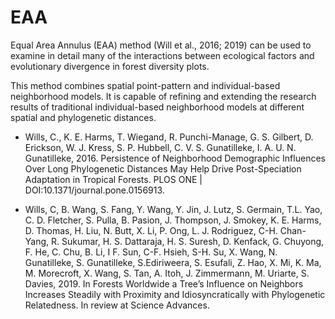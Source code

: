 # EAA

Equal Area Annulus (EAA) method (Will et al., 2016; 2019) can be used to examine in detail many of the interactions between ecological factors and evolutionary divergence in forest diversity plots.

This method combines spatial point-pattern and  individual-based neighborhood models. It is capable of refining and extending the research results of traditional individual-based neighborhood models at different spatial and phylogenetic distances.


* Wills, C., K. E. Harms, T. Wiegand, R. Punchi-Manage, G. S. Gilbert, D. Erickson, W. J. Kress, S. P. Hubbell, C. V. S. Gunatilleke, I. A. U. N. Gunatilleke, 2016. Persistence of Neighborhood Demographic Influences Over Long Phylogenetic Distances May Help Drive Post-Speciation Adaptation in Tropical Forests. PLOS ONE | DOI:10.1371/journal.pone.0156913.


* Wills, C, B. Wang, S. Fang, Y. Wang, Y. Jin, J. Lutz, S. Germain, T.L. Yao, C. D. Fletcher, S. Pulla, B. Pasion, J. Thompson, J. Smokey, K. E. Harms, D. Thomas, H. Liu, N. Butt, X. Li, P. Ong, L. J. Rodriguez, C-H. Chan-Yang, R. Sukumar, H. S. Dattaraja, H. S. Suresh, D. Kenfack, G. Chuyong, F. He, C. Chu, B. Li, I F. Sun, C-F. Hsieh, S-H. Su, X. Wang, N. Gunatilleke, S. Gunatilleke, S.Ediriweera, S. Esufali, Z. Hao, X. Mi, K. Ma, M. Morecroft, X. Wang, S. Tan, A. Itoh, J. Zimmermann, M. Uriarte, S. Davies, 2019. In Forests Worldwide a Tree’s Influence on Neighbors Increases Steadily with Proximity and Idiosyncratically with Phylogenetic Relatedness. In review at Science Advances.





